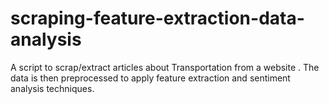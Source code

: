 # scraping-feature-extraction-data-analysis
A script to scrap/extract articles about Transportation from a website . The data is then preprocessed to apply feature extraction and sentiment analysis techniques.
